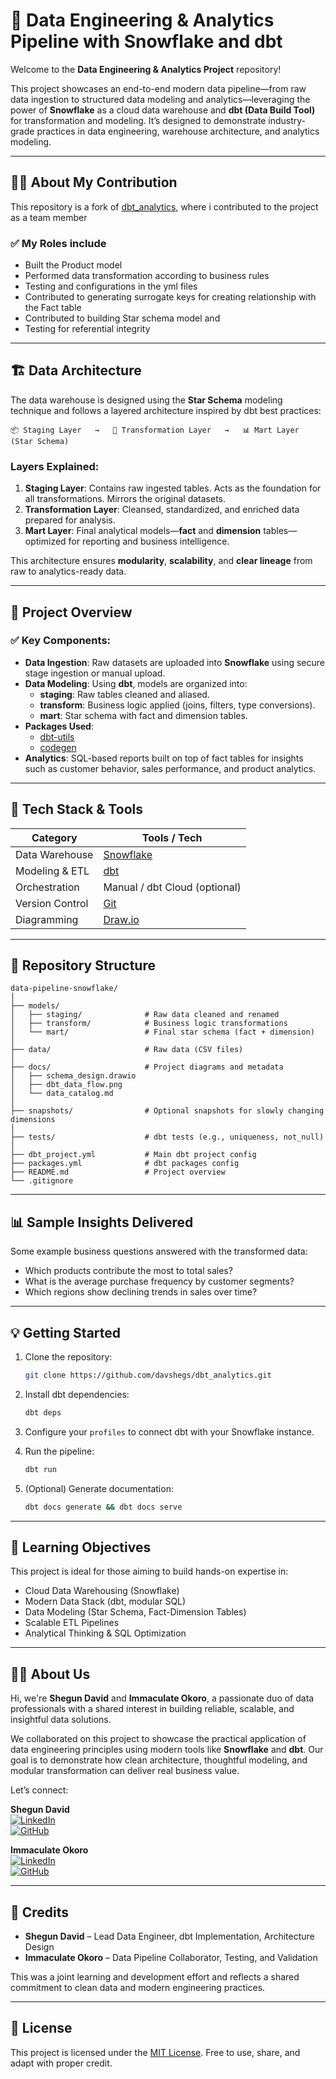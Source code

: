 
# 🚀 Data Engineering & Analytics Pipeline with Snowflake and dbt

Welcome to the **Data Engineering & Analytics Project** repository!

This project showcases an end-to-end modern data pipeline—from raw data ingestion to structured data modeling and analytics—leveraging the power of **Snowflake** as a cloud data warehouse and **dbt (Data Build Tool)** for transformation and modeling. It’s designed to demonstrate industry-grade practices in data engineering, warehouse architecture, and analytics modeling.

---
## 👨‍💻 About My Contribution
This repository is a fork of [dbt_analytics](https://github.com/Davshegs/dbt_analytics), where i contributed to the project as a team member

### ✅ My Roles include
* Built the Product model
* Performed data transformation according to business rules
* Testing and configurations in the yml files
* Contributed to generating surrogate keys for creating relationship with the Fact table
* Contributed to building Star schema model and
* Testing for referential integrity
---
## 🏗️ Data Architecture

The data warehouse is designed using the **Star Schema** modeling technique and follows a layered architecture inspired by dbt best practices:

```
📦 Staging Layer   →   🧹 Transformation Layer   →   📊 Mart Layer (Star Schema)
```

### Layers Explained:
1. **Staging Layer**: Contains raw ingested tables. Acts as the foundation for all transformations. Mirrors the original datasets.
2. **Transformation Layer**: Cleansed, standardized, and enriched data prepared for analysis.
3. **Mart Layer**: Final analytical models—**fact** and **dimension** tables—optimized for reporting and business intelligence.

This architecture ensures **modularity**, **scalability**, and **clear lineage** from raw to analytics-ready data.

---

## 📖 Project Overview

### ✅ Key Components:
- **Data Ingestion**: Raw datasets are uploaded into **Snowflake** using secure stage ingestion or manual upload.
- **Data Modeling**: Using **dbt**, models are organized into:
  - **staging**: Raw tables cleaned and aliased.
  - **transform**: Business logic applied (joins, filters, type conversions).
  - **mart**: Star schema with fact and dimension tables.
- **Packages Used**:
  - [dbt-utils](https://hub.getdbt.com/dbt-labs/dbt_utils/latest/)
  - [codegen](https://hub.getdbt.com/dbt-labs/codegen/latest/)
- **Analytics**: SQL-based reports built on top of fact tables for insights such as customer behavior, sales performance, and product analytics.

---

## 🧰 Tech Stack & Tools

| Category          | Tools / Tech                                |
|------------------|---------------------------------------------|
| Data Warehouse    | [Snowflake](https://www.snowflake.com/)     |
| Modeling & ETL    | [dbt](https://www.getdbt.com/)              |
| Orchestration     | Manual / dbt Cloud (optional)               |
| Version Control   | [Git](https://git-scm.com/)                 |
| Diagramming       | [Draw.io](https://www.drawio.com/)          |

---

## 📂 Repository Structure

```
data-pipeline-snowflake/
│
├── models/
│   ├── staging/              # Raw data cleaned and renamed
│   ├── transform/            # Business logic transformations
│   └── mart/                 # Final star schema (fact + dimension)
│
├── data/                     # Raw data (CSV files)
│
├── docs/                     # Project diagrams and metadata
│   ├── schema_design.drawio
│   ├── dbt_data_flow.png
│   └── data_catalog.md
│
├── snapshots/                # Optional snapshots for slowly changing dimensions
│
├── tests/                    # dbt tests (e.g., uniqueness, not_null)
│
├── dbt_project.yml           # Main dbt project config
├── packages.yml              # dbt packages config
├── README.md                 # Project overview
└── .gitignore
```

---

## 📊 Sample Insights Delivered

Some example business questions answered with the transformed data:

- Which products contribute the most to total sales?
- What is the average purchase frequency by customer segments?
- Which regions show declining trends in sales over time?

---

## 💡 Getting Started

1. Clone the repository:
   ```bash
   git clone https://github.com/davshegs/dbt_analytics.git
   ```

2. Install dbt dependencies:
   ```bash
   dbt deps
   ```

3. Configure your `profiles` to connect dbt with your Snowflake instance.

4. Run the pipeline:
   ```bash
   dbt run
   ```

5. (Optional) Generate documentation:
   ```bash
   dbt docs generate && dbt docs serve
   ```

---

## 🎯 Learning Objectives

This project is ideal for those aiming to build hands-on expertise in:

- Cloud Data Warehousing (Snowflake)
- Modern Data Stack (dbt, modular SQL)
- Data Modeling (Star Schema, Fact-Dimension Tables)
- Scalable ETL Pipelines
- Analytical Thinking & SQL Optimization

---

## 👨‍💻 About Us

Hi, we're **Shegun David** and **Immaculate Okoro**, a passionate duo of data professionals with a shared interest in building reliable, scalable, and insightful data solutions.

We collaborated on this project to showcase the practical application of data engineering principles using modern tools like **Snowflake** and **dbt**. Our goal is to demonstrate how clean architecture, thoughtful modeling, and modular transformation can deliver real business value.

Let’s connect:

**Shegun David**  
[![LinkedIn](https://img.shields.io/badge/LinkedIn-0077B5?style=for-the-badge&logo=linkedin&logoColor=white)](https://linkedin.com/in/david-shegun-6a42aa29b)  
[![GitHub](https://img.shields.io/badge/GitHub-181717?style=for-the-badge&logo=github&logoColor=white)](https://github.com/davshegs)

**Immaculate Okoro**  
[![LinkedIn](https://img.shields.io/badge/LinkedIn-0077B5?style=for-the-badge&logo=linkedin&logoColor=white)](https://linkedin.com/in/immaculate-okoro)  
[![GitHub](https://img.shields.io/badge/GitHub-181717?style=for-the-badge&logo=github&logoColor=white)](https://github.com/immaculate-okoro)

---

## 🙌 Credits

- **Shegun David** – Lead Data Engineer, dbt Implementation, Architecture Design
- **Immaculate Okoro** – Data Pipeline Collaborator, Testing, and Validation

This was a joint learning and development effort and reflects a shared commitment to clean data and modern engineering practices.

---

## 📜 License

This project is licensed under the [MIT License](LICENSE). Free to use, share, and adapt with proper credit.
